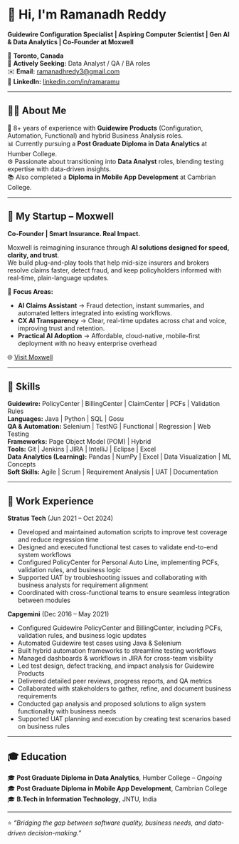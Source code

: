 # 👋 Hi, I'm Ramanadh Reddy  
**Guidewire Configuration Specialist | Aspiring Computer Scientist | Gen AI & Data Analytics | Co-Founder at Moxwell**  

📍 **Toronto, Canada**  
💼 **Actively Seeking:** Data Analyst / QA / BA roles  
✉️ **Email:** ramanadhredy3@gmail.com  
🔗 **LinkedIn:** [linkedin.com/in/ramaramu](https://www.linkedin.com/in/ramaramu)  

---

## 🧑‍💻 About Me
🎯 8+ years of experience with **Guidewire Products** (Configuration, Automation, Functional) and hybrid Business Analysis roles.  
📊 Currently pursuing a **Post Graduate Diploma in Data Analytics** at Humber College.  
⚙️ Passionate about transitioning into **Data Analyst** roles, blending testing expertise with data-driven insights.  
📚 Also completed a **Diploma in Mobile App Development** at Cambrian College.  

---

## 🏢 My Startup – Moxwell
**Co-Founder | Smart Insurance. Real Impact.**  

Moxwell is reimagining insurance through **AI solutions designed for speed, clarity, and trust**.  
We build plug-and-play tools that help mid-size insurers and brokers resolve claims faster, detect fraud, and keep policyholders informed with real-time, plain-language updates.  

🔹 **Focus Areas:**  
- **AI Claims Assistant** → Fraud detection, instant summaries, and automated letters integrated into existing workflows.
- **CX AI Transparency** → Clear, real-time updates across chat and voice, improving trust and retention.
- **Practical AI Adoption** → Affordable, cloud-native, mobile-first deployment with no heavy enterprise overhead  

🌐 [Visit Moxwell](https://www.moxwell.ca/)  

---

## 🚀 Skills

**Guidewire:** PolicyCenter | BillingCenter | ClaimCenter | PCFs | Validation Rules  
**Languages:** Java | Python | SQL | Gosu  
**QA & Automation:** Selenium | TestNG | Functional | Regression | Web Testing  
**Frameworks:** Page Object Model (POM) | Hybrid  
**Tools:** Git | Jenkins | JIRA | IntelliJ | Eclipse | Excel  
**Data Analytics (Learning):** Pandas | NumPy | Excel | Data Visualization | ML Concepts  
**Soft Skills:** Agile | Scrum | Requirement Analysis | UAT | Documentation  

---

## 🧪 Work Experience

**Stratus Tech** (Jun 2021 – Oct 2024)
- Developed and maintained automation scripts to improve test coverage and reduce regression time
- Designed and executed functional test cases to validate end-to-end system workflows
- Configured PolicyCenter for Personal Auto Line, implementing PCFs, validation rules, and business logic  
- Supported UAT by troubleshooting issues and collaborating with business analysts for requirement alignment  
- Coordinated with cross-functional teams to ensure seamless integration between modules  

**Capgemini** (Dec 2016 – May 2021)  
- Configured Guidewire PolicyCenter and BillingCenter, including PCFs, validation rules, and business logic updates  
- Automated Guidewire test cases using Java & Selenium  
- Built hybrid automation frameworks to streamline testing workflows  
- Managed dashboards & workflows in JIRA for cross-team visibility  
- Led test design, defect tracking, and impact analysis for Guidewire Products  
- Delivered detailed peer reviews, progress reports, and QA metrics  
- Collaborated with stakeholders to gather, refine, and document business requirements  
- Conducted gap analysis and proposed solutions to align system functionality with business needs  
- Supported UAT planning and execution by creating test scenarios based on business rules
---

## 🎓 Education
🎓 **Post Graduate Diploma in Data Analytics**, Humber College – *Ongoing*  
🎓 **Post Graduate Diploma in Mobile App Development**, Cambrian College  
🎓 **B.Tech in Information Technology**, JNTU, India  

---

⭐ *“Bridging the gap between software quality, business needs, and data-driven decision-making.”*
